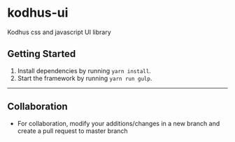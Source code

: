 # kodhus-ui
Kodhus css and javascript UI library

## Getting Started
1. Install dependencies by running `yarn install`.
2. Start the framework by running `yarn run gulp`.
---
## Collaboration
* For collaboration, modify your additions/changes in a new branch and create a pull request to master branch